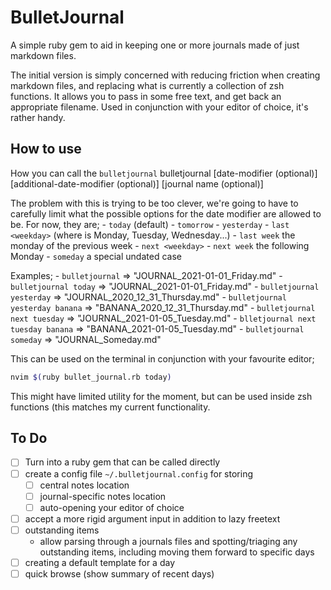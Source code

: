 # BulletJournal

A simple ruby gem to aid in keeping one or more journals made of just markdown files.

The initial version is simply concerned with reducing friction when creating markdown files, and replacing what is currently a collection of zsh functions. It allows you to pass in some free text, and get back an appropriate filename. Used in conjunction with your editor of choice, it's rather handy.

## How to use

How you can call the `bulletjournal`
  bulletjournal [date-modifier (optional)]
    [additional-date-modifier (optional)]
    [journal name (optional)]

  The problem with this is trying to be too clever, we're going
  to have to carefully limit what the possible options for the
  date modifier are allowed to be. For now, they are;
    - `today` (default)
    - `tomorrow`
    - `yesterday`
    - `last <weekday>` (where <weekday> is Monday, Tuesday, Wednesday...)
    - `last week` the monday of the previous week
    - `next <weekday>`
    - `next week` the following Monday
    - `someday` a special undated case

  Examples;
    - `bulletjournal` => "JOURNAL_2021-01-01_Friday.md"
    - `bulletjournal today` => "JOURNAL_2021-01-01_Friday.md"
    - `bulletjournal yesterday` => "JOURNAL_2020_12_31_Thursday.md"
    - `bulletjournal yesterday banana` => "BANANA_2020_12_31_Thursday.md"
    - `bulletjournal next tuesday` => "JOURNAL_2021-01-05_Tuesday.md"
    - `blletjournal next tuesday banana` => "BANANA_2021-01-05_Tuesday.md"
    - `bulletjournal someday` => "JOURNAL_Someday.md"

This can be used on the terminal in conjunction with your favourite editor;

```bash
nvim $(ruby bullet_journal.rb today)
```

This might have limited utility for the moment, but can be used inside zsh functions (this matches my current functionality.

## To Do

- [ ] Turn into a ruby gem that can be called directly
- [ ] create a config file `~/.bulletjournal.config` for storing
  - [ ] central notes location
  - [ ] journal-specific notes location
  - [ ] auto-opening your editor of choice
- [ ] accept a more rigid argument input in addition to lazy freetext
- [ ] outstanding items
  - allow parsing through a journals files and spotting/triaging any outstanding items, including moving them forward to specific days
- [ ] creating a default template for a day
- [ ] quick browse (show summary of recent days)
